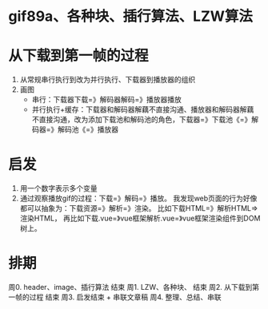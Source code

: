 # gif89a、各种块、插行算法、LZW算法
# 从下载到第一帧的过程
1. 从常规串行执行到改为并行执行、下载器到播放器的组织
2. 画图
   - 串行：下载器下载=》解码器解码=》播放器播放
   - 并行执行+缓存：下载器和解码器解藕不直接沟通、播放器和解码器解藕不直接沟通，改为添加下载池和解码池的角色，下载器=》下载池《=》解码器=》解码池《=》播放器
# 启发
1. 用一个数字表示多个变量
2. 通过观察播放gif的过程：下载=》解码=》播放。
我发现web页面的行为好像都可以抽象为：下载资源=》解析=》渲染。
比如下载HTML=》解析HTML=>渲染HTML，
再比如下载.vue=》vue框架解析.vue=》vue框架渲染组件到DOM树上。

# 排期
周0. header、image、插行算法 结束
周1. LZW、各种块、 结束
周2. 从下载到第一帧的过程 结束
周3. 启发结束 + 串联文章稿
周4. 整理、总结、串联